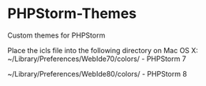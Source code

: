 PHPStorm-Themes
===============

Custom themes for PHPStorm

Place the icls file into the following directory on Mac OS X:
~/Library/Preferences/WebIde70/colors/ - PHPStorm 7

~/Library/Preferences/WebIde80/colors/ - PHPStorm 8
